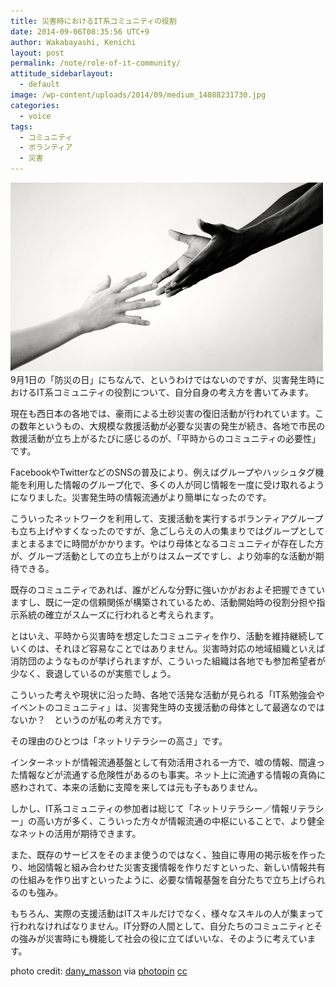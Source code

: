 ```yaml
---
title: 災害時におけるIT系コミュニティの役割
date: 2014-09-06T08:35:56 UTC+9
author: Wakabayashi, Kenichi
layout: post
permalink: /note/role-of-it-community/
attitude_sidebarlayout:
  - default
image: /wp-content/uploads/2014/09/medium_14088231730.jpg
categories:
  - voice
tags:
  - コミュニティ
  - ボランティア
  - 災害
---
```

![help](/assets/images/2014/09/medium_14088231730.jpg)
9月1日の「防災の日」にちなんで、というわけではないのですが、災害発生時におけるIT系コミュニティの役割について、自分自身の考え方を書いてみます。

現在も西日本の各地では、豪雨による土砂災害の復旧活動が行われています。この数年というもの、大規模な救援活動が必要な災害の発生が続き、各地で市民の救援活動が立ち上がるたびに感じるのが、「平時からのコミュニティの必要性」です。

FacebookやTwitterなどのSNSの普及により、例えばグループやハッシュタグ機能を利用した情報のグループ化で、多くの人が同じ情報を一度に受け取れるようになりました。災害発生時の情報流通がより簡単になったのです。

こういったネットワークを利用して、支援活動を実行するボランティアグループも立ち上げやすくなったのですが、急ごしらえの人の集まりではグループとしてまとまるまでに時間がかかります。やはり母体となるコミュニティが存在した方が、グループ活動としての立ち上がりはスムーズですし、より効率的な活動が期待できる。

既存のコミュニティであれば、誰がどんな分野に強いかがおおよそ把握できていますし、既に一定の信頼関係が構築されているため、活動開始時の役割分担や指示系統の確立がスムーズに行われると考えられます。

とはいえ、平時から災害時を想定したコミュニティを作り、活動を維持継続していくのは、それほど容易なことではありません。災害時対応の地域組織といえば消防団のようなものが挙げられますが、こういった組織は各地でも参加希望者が少なく、衰退しているのが実態でしょう。

こういった考えや現状に沿った時、各地で活発な活動が見られる「IT系勉強会やイベントのコミュニティ」は、災害発生時の支援活動の母体として最適なのではないか？　というのが私の考え方です。

その理由のひとつは「ネットリテラシーの高さ」です。

インターネットが情報流通基盤として有効活用される一方で、嘘の情報、間違った情報などが流通する危険性があるのも事実。ネット上に流通する情報の真偽に惑わされて、本来の活動に支障を来しては元も子もありません。

しかし、IT系コミュニティの参加者は総じて「ネットリテラシー／情報リテラシー」の高い方が多く、こういった方々が情報流通の中枢にいることで、より健全なネットの活用が期待できます。

また、既存のサービスをそのまま使うのではなく、独自に専用の掲示板を作ったり、地図情報と組み合わせた災害支援情報を作りだすといった、新しい情報共有の仕組みを作り出すといったように、必要な情報基盤を自分たちで立ち上げられるのも強み。

もちろん、実際の支援活動はITスキルだけでなく、様々なスキルの人が集まって行われなければなりません。IT分野の人間として、自分たちのコミュニティとその強みが災害時にも機能して社会の役に立てばいいな、そのように考えています。

photo credit: [dany_masson](https://www.flickr.com/photos/danymasson/14088231730/) via [photopin](http://photopin.com) [cc](http://creativecommons.org/licenses/by-nc-sa/2.0/)